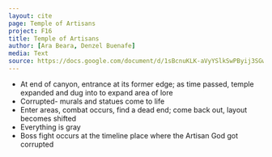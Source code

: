 ```yaml
---
layout: cite
page: Temple of Artisans
project: F16
title: Temple of Artisans
author: [Ara Beara, Denzel Buenafe]
media: Text
source: https://docs.google.com/document/d/1sBcnuKLK-aVyYSlkSwPByij3SGw7F01g18UM9hEfDu8/edit?usp=sharing
---
```

- At end of canyon, entrance at its former edge; as time passed, temple expanded and dug into to expand area of lore
- Corrupted- murals and statues come to life
- Enter areas, combat occurs, find a dead end; come back out, layout becomes shifted
- Everything is gray
- Boss fight occurs at the timeline place where the Artisan God got corrupted

